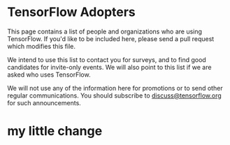 # TensorFlow Adopters

This page contains a list of people and organizations who are using TensorFlow. If you'd like to be included
here, please send a pull request which modifies this file.

We intend to use this list to contact you for surveys, and to find good candidates for invite-only events. 
We will also point to this list if we are asked who uses TensorFlow.

We will not use any of the information here for promotions or to send other regular communications. You 
should subscribe to discuss@tensorflow.org for such announcements.

# my little change

